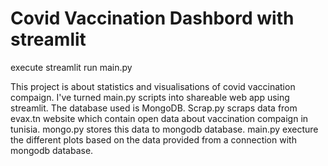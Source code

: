 # Covid Vaccination Dashbord with streamlit

execute streamlit run main.py

This project is about statistics and visualisations of covid vaccination compaign.
I've turned main.py  scripts into shareable web app using streamlit.
The database used is MongoDB.
Scrap.py scraps data from evax.tn website which contain open data about vaccination compaign in tunisia.
mongo.py stores this data to mongodb database.
main.py execture the different plots based on the data provided from a connection with mongodb database.
